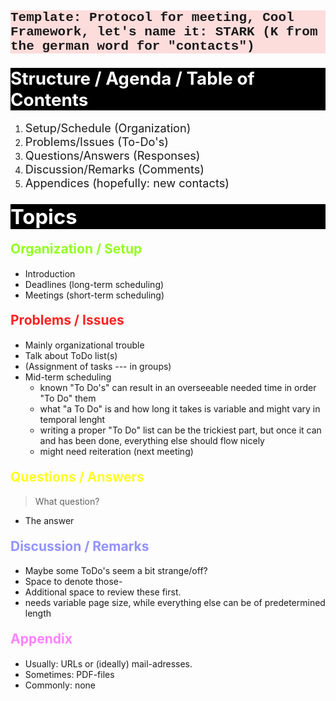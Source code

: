 ## <div style="background-color: rgba(255, 0, 0, 0.13); font-family: courier">Template: Protocol for meeting, Cool Framework, let's name it: STARK (K from the german word for "contacts")</div>
### <div style="font-size: 1.7em; color: white; background-color: black">Structure / Agenda / Table of Contents</div>
1) <div style="font-size: 1.3em">Setup/Schedule (Organization)
2) <div style="font-size: 1.3em">Problems/Issues (To-Do's)
3) <div style="font-size: 1.3em">Questions/Answers (Responses)
4) <div style="font-size: 1.3em">Discussion/Remarks (Comments)
5) <div style="font-size: 1.3em">Appendices (hopefully: new contacts)
### <div style="font-size: 2em; color: white; background-color: black">Topics</div>
#### <div style="font-size: 1.5em; color: rgba(130,255,0,.87)">Organization / Setup
- Introduction
- Deadlines (long-term scheduling)
- Meetings (short-term scheduling)
#### <div style="font-size: 1.5em; color: rgba(255,0,0,.87)">Problems / Issues
- Mainly organizational trouble
- Talk about ToDo list(s)
- (Assignment of tasks --- in groups)
- Mid-term scheduling 
    * known "To Do's" can result in an overseeable needed time in order "To Do" them
    * what "a To Do" is and how long it takes is variable and might vary in temporal lenght
    * writing a proper "To Do" list can be the trickiest part, but once it can and has been done, everything else should flow nicely
    * might need reiteration (next meeting)
#### <div style="font-size: 1.5em; color: rgba(255,255,0,.87)">Questions / Answers
> What question?
- The answer
<!-- grandiose highlighting in markdown. this is a comment btw. this is how markdown introductory web-pages were created. possibly. somebody thought "hey this is neetly structured, others will think so as well"... kinda boring -->
#### <div style="font-size: 1.5em; color: rgba(130,130,255,.87)">Discussion / Remarks
- Maybe some ToDo's seem a bit strange/off?
- Space to denote those-
- Additional space to review these first.
- needs variable page size, while everything else can be of predetermined length
#### <div style="font-size: 1.5em; color: rgba(255,130,255,1)">Appendix
- Usually: URLs or (ideally) mail-adresses.
- Sometimes: PDF-files
- Commonly: none
